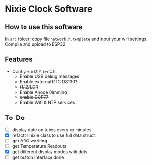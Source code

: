 # Nixie Clock Software

## How to use this software

In `src` folder:
copy file `network.h.template` and input your wifi settings. 
Compile and upload to ESP32

## Features

- Config via DIP switch:
  - Enable USB debug messages
  - Enable external RTC DS1302
  - ~~t1/t2/LDR~~
  - Enable Anode Dimming
  - ~~enable DCF77~~
  - Enable Wifi & NTP services

## To-Do

- [ ] display date on tubes every xx minutes
- [x] refactor nixie class to use full data struct
- [ ] get ADC working
- [ ] get Temperature Readouts
- [x] get different display modes with dots
- [ ] get button interface done